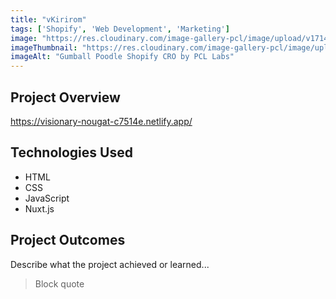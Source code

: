 ```yaml
---
title: "vKirirom"
tags: ['Shopify', 'Web Development', 'Marketing']
image: "https://res.cloudinary.com/image-gallery-pcl/image/upload/v1714789947/Blawby/vKirirom_Featured_xls84w.webp"
imageThumbnail: "https://res.cloudinary.com/image-gallery-pcl/image/upload/v1714791184/Blawby/Yearly-1_vphmtg.webp"
imageAlt: "Gumball Poodle Shopify CRO by PCL Labs"
---
```


## Project Overview

https://visionary-nougat-c7514e.netlify.app/

## Technologies Used

- HTML
- CSS
- JavaScript
- Nuxt.js

## Project Outcomes

Describe what the project achieved or learned...

> Block quote